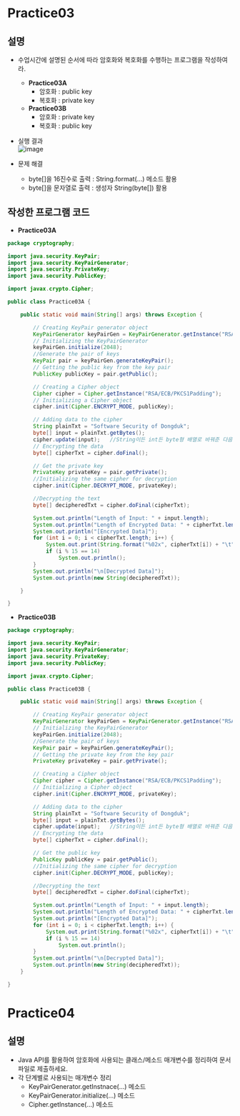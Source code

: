 # Practice03
## 설명
- 수업시간에 설명된 순서에 따라 암호화와 복호화를 수행하는 프로그램을 작성하여라.  
  - **Practice03A**  
    - 암호화 : public key  
    - 복호화 : private key  
  - **Practice03B**  
    - 암호화 : private key  
    - 복호화 : public key 
- 실행 결과  
  ![image](https://user-images.githubusercontent.com/50271884/80591755-2f639800-8a59-11ea-93ce-fdeb4b0c20da.png)  
    
- 문제 해결
  - byte[]을 16진수로 출력 : String.format(...) 메소드 활용  
  - byte[]을 문자열로 출력 : 생성자 String(byte[]) 활용  
  
## 작성한 프로그램 코드
- **Practice03A**  
```java
package cryptography;

import java.security.KeyPair;
import java.security.KeyPairGenerator;
import java.security.PrivateKey;
import java.security.PublicKey;

import javax.crypto.Cipher;

public class Practice03A {

	public static void main(String[] args) throws Exception {

		// Creating KeyPair generator object
		KeyPairGenerator keyPairGen = KeyPairGenerator.getInstance("RSA");
		// Initializing the KeyPairGenerator
		keyPairGen.initialize(2048);
		//Generate the pair of keys
		KeyPair pair = keyPairGen.generateKeyPair();
		// Getting the public key from the key pair
		PublicKey publicKey = pair.getPublic();

		// Creating a Cipher object
		Cipher cipher = Cipher.getInstance("RSA/ECB/PKCS1Padding");
		// Initializing a Cipher object
		cipher.init(Cipher.ENCRYPT_MODE, publicKey);

		// Adding data to the cipher
		String plainTxt = "Software Security of Dongduk";
		byte[] input = plainTxt.getBytes();
		cipher.update(input);	//String이든 int든 byte형 배열로 바꿔준 다음에 update() 호출
		// Encrypting the data
		byte[] cipherTxt = cipher.doFinal();

		// Get the private key
		PrivateKey privateKey = pair.getPrivate();
		//Initializing the same cipher for decryption
		cipher.init(Cipher.DECRYPT_MODE, privateKey);

		//Decrypting the text
		byte[] decipheredTxt = cipher.doFinal(cipherTxt);

		System.out.println("Length of Input: " + input.length);
		System.out.println("Length of Encrypted Data: " + cipherTxt.length);
		System.out.println("[Encrypted Data]");
		for (int i = 0; i < cipherTxt.length; i++) {
			System.out.print(String.format("%02x", cipherTxt[i]) + "\t");
			if (i % 15 == 14)
				System.out.println();
		}
		System.out.println("\n[Decrypted Data]");
		System.out.println(new String(decipheredTxt));

	}

}
```

- **Practice03B** 
```java
package cryptography;

import java.security.KeyPair;
import java.security.KeyPairGenerator;
import java.security.PrivateKey;
import java.security.PublicKey;

import javax.crypto.Cipher;

public class Practice03B {

	public static void main(String[] args) throws Exception {

		// Creating KeyPair generator object
		KeyPairGenerator keyPairGen = KeyPairGenerator.getInstance("RSA");
		// Initializing the KeyPairGenerator
		keyPairGen.initialize(2048);
		//Generate the pair of keys
		KeyPair pair = keyPairGen.generateKeyPair();
		// Getting the private key from the key pair
		PrivateKey privateKey = pair.getPrivate();

		// Creating a Cipher object
		Cipher cipher = Cipher.getInstance("RSA/ECB/PKCS1Padding");
		// Initializing a Cipher object
		cipher.init(Cipher.ENCRYPT_MODE, privateKey);

		// Adding data to the cipher
		String plainTxt = "Software Security of Dongduk";
		byte[] input = plainTxt.getBytes();
		cipher.update(input);	//String이든 int든 byte형 배열로 바꿔준 다음에 update() 호출
		// Encrypting the data
		byte[] cipherTxt = cipher.doFinal();

		// Get the public key
		PublicKey publicKey = pair.getPublic();
		//Initializing the same cipher for decryption
		cipher.init(Cipher.DECRYPT_MODE, publicKey);

		//Decrypting the text
		byte[] decipheredTxt = cipher.doFinal(cipherTxt);

		System.out.println("Length of Input: " + input.length);
		System.out.println("Length of Encrypted Data: " + cipherTxt.length);
		System.out.println("[Encrypted Data]");
		for (int i = 0; i < cipherTxt.length; i++) {
			System.out.print(String.format("%02x", cipherTxt[i]) + "\t");
			if (i % 15 == 14)
				System.out.println();
		}
		System.out.println("\n[Decrypted Data]");
		System.out.println(new String(decipheredTxt));
	}

}
```

# Practice04
## 설명
- Java API를 활용하여 암호화에 사용되는 클래스/메소드 매개변수를 정리하여 문서 파일로 제출하세요.  
- 각 단계별로 사용되는 매개변수 정리
  - KeyPairGenerator.getInstnace(…) 메소드
  - KeyPairGenerator.initialize(…) 메소드
  - Cipher.getInstance(…) 메소드 
